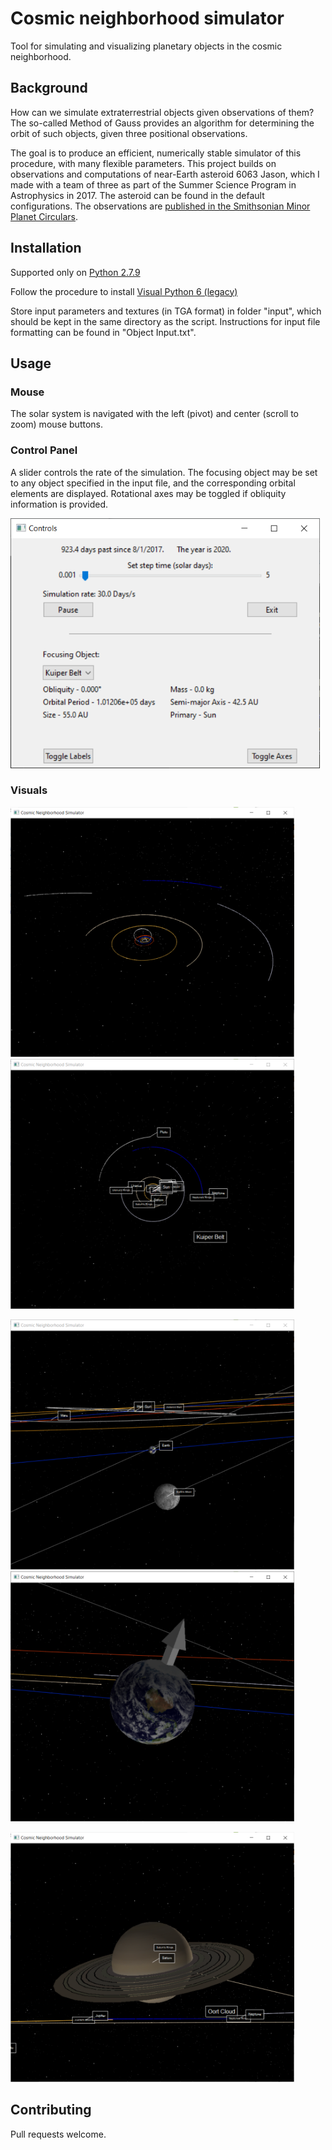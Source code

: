 # Cosmic neighborhood simulator

Tool for simulating and visualizing planetary objects in the cosmic neighborhood. 

## Background

How can we simulate extraterrestrial objects given observations of them? The so-called Method of Gauss provides an algorithm for determining the orbit of such objects, given three positional observations.

The goal is to produce an efficient, numerically stable simulator of this procedure, with many flexible parameters. This project builds on observations and computations of near-Earth asteroid 6063 Jason, which I made with a team of three as part of the Summer Science Program in Astrophysics in 2017. The asteroid can be found in the default configurations. The observations are [published in the Smithsonian Minor Planet Circulars](https://www.minorplanetcenter.net/iau/ECS/MPCArchive/2017/MPC_20171005.pdf).

## Installation

Supported only on [Python 2.7.9](https://www.python.org/downloads/release/python-279/)

Follow the procedure to install [Visual Python 6 (legacy)](https://vpython.org/contents/download_windows.html)

Store input parameters and textures (in TGA format) in folder "input", which should be kept in the same directory as the script. Instructions for input file formatting can be found in "Object Input.txt".

## Usage

### Mouse

The solar system is navigated with the left (pivot) and center (scroll to zoom) mouse buttons.

### Control Panel

A slider controls the rate of the simulation. The focusing object may be set to any object specified in the input file, and the corresponding orbital elements are displayed. Rotational axes may be toggled if obliquity information is provided.

<img src="https://github.com/charliecb/cosmic-neighborhood-simulator/blob/master/doc/control%20window.PNG" alt="Control panel" height="400"/>

### Visuals

<img src="https://github.com/charliecb/cosmic-neighborhood-simulator/blob/master/doc/Timelapse.PNG" alt="Timelapse" height="400"/><img src="https://github.com/charliecb/cosmic-neighborhood-simulator/blob/master/doc/Overhead.PNG" alt="Solar system" height="400"/>

<img src="https://github.com/charliecb/cosmic-neighborhood-simulator/blob/master/doc/Earth%20orbit2.PNG" alt="View from moon" height="400"/><img src="https://github.com/charliecb/cosmic-neighborhood-simulator/blob/master/doc/Earth%20closeup.PNG" alt="Earth" height="400"/>

<img src="https://github.com/charliecb/cosmic-neighborhood-simulator/blob/master/doc/Saturn%20closeup.PNG" alt="Saturn" height="400"/>


## Contributing

Pull requests welcome.
